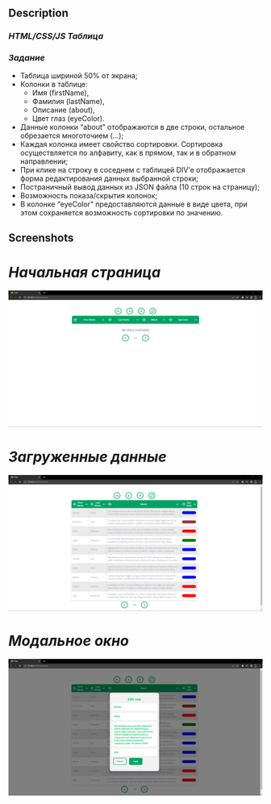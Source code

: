 
## Description

### *HTML/CSS/JS Таблица*

### *Задание*

- Таблица шириной 50% от экрана;
- Колонки в таблице: 
    - Имя (firstName), 
    - Фамилия (lastName), 
    - Описание (about),
    - Цвет глаз (eyeColor).
- Данные колонки “about” отображаются в две строки, остальное обрезается многоточием (...);
- Каждая колонка имеет свойство сортировки. Сортировка осуществляется по алфавиту, как в прямом, так и в обратном направлении;
- При клике на строку в соседнем с таблицей DIV’е отображается форма редактирования данных выбранной строки;
- Постраничный вывод данных из JSON файла (10 строк на страницу);
- Возможность показа/скрытия колонок;
- В колонке “eyeColor” предоставляются данные в виде цвета, при этом сохраняется возможность сортировки по значению.


## Screenshots

# *Начальная страница*

![Start page](https://github.com/glycosupport/infotecs-js-test/blob/main/screenshots/start-page.png?raw=true)

# *Загруженные данные*

![Loaded data](https://github.com/glycosupport/infotecs-js-test/blob/main/screenshots/load-data.png?raw=true)

# *Модальное окно*

![Modal](https://github.com/glycosupport/infotecs-js-test/blob/main/screenshots/modal.png?raw=true)
